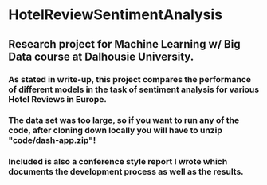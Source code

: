 # HotelReviewSentimentAnalysis
## Research project for Machine Learning w/ Big Data course at Dalhousie University.
### As stated in write-up, this project compares the performance of different models in the task of sentiment analysis for various Hotel Reviews in Europe.
### The data set was too large, so if you want to run any of the code, after cloning down locally you will have to unzip "code/dash-app.zip"!
### Included is also a conference style report I wrote which documents the development process as well as the results.
